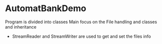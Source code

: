 # AutomatBankDemo
Program is divided into classes
Main focus on the File handling and classes and inheritance
- StreamReader and StreamWriter are used to get and set the files info
